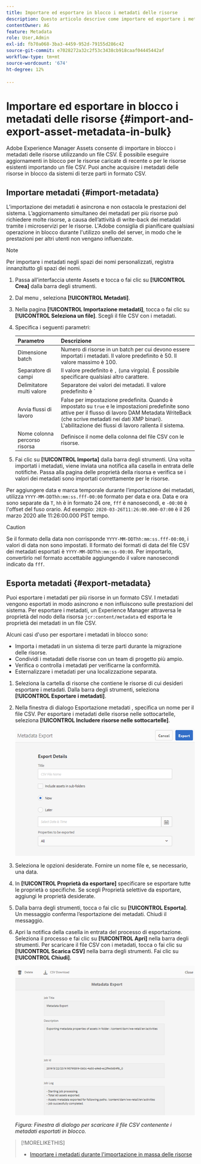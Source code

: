 ```yaml
---
title: Importare ed esportare in blocco i metadati delle risorse
description: Questo articolo descrive come importare ed esportare i metadati in blocco.
contentOwner: AG
feature: Metadata
role: User,Admin
exl-id: fb70a068-3ba3-4459-952d-79155d286c42
source-git-commit: e7028272a32c2f53c3438cb918caaf04445442af
workflow-type: tm+mt
source-wordcount: '674'
ht-degree: 12%

---
```


# Importare ed esportare in blocco i metadati delle risorse {#import-and-export-asset-metadata-in-bulk}

Adobe Experience Manager Assets consente di importare in blocco i metadati delle risorse utilizzando un file CSV. È possibile eseguire aggiornamenti in blocco per le risorse caricate di recente o per le risorse esistenti importando un file CSV. Puoi anche acquisire i metadati delle risorse in blocco da sistemi di terze parti in formato CSV.

## Importare metadati {#import-metadata}

L’importazione dei metadati è asincrona e non ostacola le prestazioni del sistema. L’aggiornamento simultaneo dei metadati per più risorse può richiedere molte risorse, a causa dell’attività di write-back dei metadati tramite i microservizi per le risorse. L&#39;Adobe consiglia di pianificare qualsiasi operazione in blocco durante l&#39;utilizzo snello del server, in modo che le prestazioni per altri utenti non vengano influenzate.

>[!NOTE]
>
>Per importare i metadati negli spazi dei nomi personalizzati, registra innanzitutto gli spazi dei nomi.

1. Passa all’interfaccia utente Assets e tocca o fai clic su **[!UICONTROL Crea]** dalla barra degli strumenti.
1. Dal menu , seleziona **[!UICONTROL Metadati]**.
1. Nella pagina **[!UICONTROL Importazione metadati]**, tocca o fai clic su **[!UICONTROL Seleziona un file]**. Scegli il file CSV con i metadati.
1. Specifica i seguenti parametri:

   | Parametro | Descrizione |
   | ---------------------- | ------- |
   | Dimensione batch | Numero di risorse in un batch per cui devono essere importati i metadati. Il valore predefinito è 50. Il valore massimo è 100. |
   | Separatore di campi | Il valore predefinito è `,` (una virgola). È possibile specificare qualsiasi altro carattere. |
   | Delimitatore multi valore | Separatore dei valori dei metadati. Il valore predefinito è `|`. |
   | Avvia flussi di lavoro | False per impostazione predefinita. Quando è impostato su `true` e le impostazioni predefinite sono attive per il flusso di lavoro DAM Metadata WriteBack (che scrive metadati nei dati XMP binari). L&#39;abilitazione dei flussi di lavoro rallenta il sistema. |
   | Nome colonna percorso risorsa | Definisce il nome della colonna del file CSV con le risorse. |

1. Fai clic su **[!UICONTROL Importa]** dalla barra degli strumenti. Una volta importati i metadati, viene inviata una notifica alla casella in entrata delle notifiche. Passa alla pagina delle proprietà della risorsa e verifica se i valori dei metadati sono importati correttamente per le risorse.

Per aggiungere data e marca temporale durante l’importazione dei metadati, utilizza `YYYY-MM-DDThh:mm:ss.fff-00:00` formato per data e ora. Data e ora sono separate da `T`, `hh` è in formato 24 ore, `fff` è nanosecondi, e `-00:00` è l&#39;offset del fuso orario. Ad esempio: `2020-03-26T11:26:00.000-07:00` è il 26 marzo 2020 alle 11:26:00.000 PST tempo.

>[!CAUTION]
>
>Se il formato della data non corrisponde `YYYY-MM-DDThh:mm:ss.fff-00:00`, i valori di data non sono impostati. Il formato dei formati di data del file CSV dei metadati esportati è `YYYY-MM-DDThh:mm:ss-00:00`. Per importarlo, convertirlo nel formato accettabile aggiungendo il valore nanosecondi indicato da `fff`.

## Esporta metadati {#export-metadata}

Puoi esportare i metadati per più risorse in un formato CSV. I metadati vengono esportati in modo asincrono e non influiscono sulle prestazioni del sistema. Per esportare i metadati, un Experience Manager attraversa le proprietà del nodo della risorsa `jcr:content/metadata` ed esporta le proprietà dei metadati in un file CSV.

Alcuni casi d&#39;uso per esportare i metadati in blocco sono:

* Importa i metadati in un sistema di terze parti durante la migrazione delle risorse.
* Condividi i metadati delle risorse con un team di progetto più ampio.
* Verifica o controlla i metadati per verificarne la conformità.
* Esternalizzare i metadati per una localizzazione separata.

1. Seleziona la cartella di risorse che contiene le risorse di cui desideri esportare i metadati. Dalla barra degli strumenti, seleziona **[!UICONTROL Esportare i metadati]**.
1. Nella finestra di dialogo Esportazione metadati , specifica un nome per il file CSV. Per esportare i metadati delle risorse nelle sottocartelle, seleziona **[!UICONTROL Includere risorse nelle sottocartelle]**.

   ![Interfaccia e opzioni per l’esportazione dei metadati di tutte le risorse di una cartella](assets/export_metadata_page.png "Interfaccia e opzioni per l’esportazione dei metadati di tutte le risorse di una cartella")

1. Seleziona le opzioni desiderate. Fornire un nome file e, se necessario, una data.

1. In **[!UICONTROL Proprietà da esportare]** specificare se esportare tutte le proprietà o specifiche. Se scegli Proprietà selettive da esportare, aggiungi le proprietà desiderate.

1. Dalla barra degli strumenti, tocca o fai clic su **[!UICONTROL Esporta]**. Un messaggio conferma l’esportazione dei metadati. Chiudi il messaggio.
1. Apri la notifica della casella in entrata del processo di esportazione. Seleziona il processo e fai clic su **[!UICONTROL Apri]** nella barra degli strumenti. Per scaricare il file CSV con i metadati, tocca o fai clic su **[!UICONTROL Scarica CSV]** nella barra degli strumenti. Fai clic su **[!UICONTROL Chiudi]**.

   ![Finestra di dialogo per scaricare il file CSV contenente i metadati esportati in blocco](assets/csv_download.png)

   *Figura: Finestra di dialogo per scaricare il file CSV contenente i metadati esportati in blocco.*

>[!MORELIKETHIS]
>
>* [Importare i metadati durante l&#39;importazione in massa delle risorse](/help/assets/add-assets.md#asset-bulk-ingestor)

